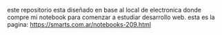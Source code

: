 este repositorio esta diseñado en base al local de electronica donde compre mi notebook para comenzar a estudiar desarrollo web. 
esta es la pagina: https://smarts.com.ar/notebooks-209.html